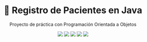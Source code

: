 <h1 align="center">🏥 Registro de Pacientes en Java</h1>
<p align="center">Proyecto de práctica con Programación Orientada a Objetos</p>

<p align="center">
  <img src="https://img.shields.io/badge/Estado-Finalizado-brightgreen"/>
  <img src="https://img.shields.io/badge/Java-8%2B-red"/>
  <img src="https://img.shields.io/badge/OOP-Fundamentals-blue"/>
  <img src="https://img.shields.io/github/last-commit/ElisaaTovar/Java-Tecnolochicas/tree/main/Reto1?style=flat-square"/>
  <img src="https://visitor-badge.laobi.icu/badge?page_id=ElisaaTovar.Java-Tecnolochicas.tree.main.Reto1" />
</p>
